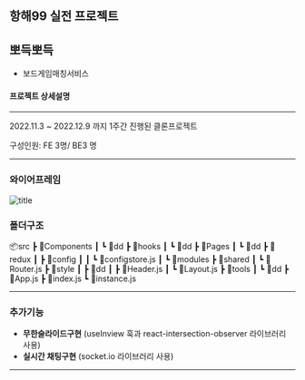 ## 항해99 실전 프로젝트
## **뽀득뽀득**

- 보드게임매칭서비스
#### 프로젝트 상세설명
---
2022.11.3 ~ 2022.12.9 까지 1주간 진행된 클론프로젝트

구성인원: FE 3명/ BE3 명

---
### 와이어프레임 
![title](https://user-images.githubusercontent.com/113953473/200090161-2c26b55d-dbe7-497f-803f-2f816bf65372.png)   

### 폴더구조
📦src
 ┣ 📂Components
 ┃ ┗ 📜dd
 ┣ 📂hooks
 ┃ ┗ 📜dd
 ┣ 📂Pages
 ┃ ┗ 📜dd
 ┣ 📂redux
 ┃ ┣ 📂config
 ┃ ┃ ┗ 📜configstore.js
 ┃ ┗ 📂modules
 ┣ 📂shared
 ┃ ┗ 📜Router.js
 ┣ 📂style
 ┃ ┣ 📜dd
 ┃ ┣ 📜Header.js
 ┃ ┗ 📜Layout.js
 ┣ 📂tools
 ┃ ┗ 📜dd
 ┣ 📜App.js
 ┣ 📜index.js
 ┗ 📜instance.js

  

---
### 추가기능

- **무한슬라이드구현** (useInview 훅과 react-intersection-observer 라이브러리 사용)
- **실시간 채팅구현** (socket.io 라이브러리 사용)

---
